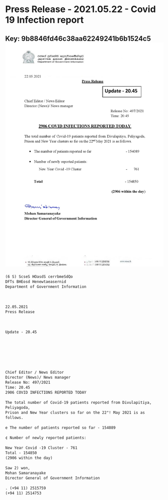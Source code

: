 # Press Release - 2021.05.22 - Covid 19 Infection report 
Key: 9b8846fd46c38aa62249241b6b1524c5 
![img](img/9b8846fd46c38aa62249241b6b1524c5.jpg)
---
```
(6 S) ScseS HOasdS cerrbmeSdQo
DFTs BHEosd Henewtaeasernid
Department of Government Information

 

22.05.2021
Press Release

 

Update - 20.45

 

 

 

Chief Editor / News Editor
Director (News)/ News manager
Release No: 497/2021
Time: 20.45
2906 COVID INFECTIONS REPORTED TODAY

The total number of Covid-19 patients reported from Divulapitiya, Peliyagoda,
Prison and New Year clusters so far on the 22"! May 2021 is as follows.

e The number of patients reported so far - 154089

¢ Number of newly reported patients:

New Year Covid -19 Cluster - 761
Total - 154850
(2906 within the day)

Saw 2) won,
Mohan Samaranayake
Director General of Government Information

. (+94 11) 2515759
(+94 11) 2514753

 

```
